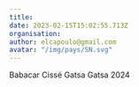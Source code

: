 ```yaml
---
title: 
date: 2023-02-15T15:02:55.713Z
organisation: 
author: elcapoulo@gmail.com
avatar: "/img/pays/SN.svg"
---
```


Babacar Cissé Gatsa Gatsa 2024